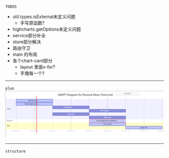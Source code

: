 `TODOS`
- util.types.isExternal未定义问题
    - 手写原函数?
- highcharts.getOptions未定义问题
- service部分补全
- store部分解决
- 路由守卫
- main 的布局
- 各个chart-card部分
    - layout 里面v-for?
    - 手撸每一个?
--- 

`plan`
![avatar](./images/mermaid-plan.png)

---
`structure`
